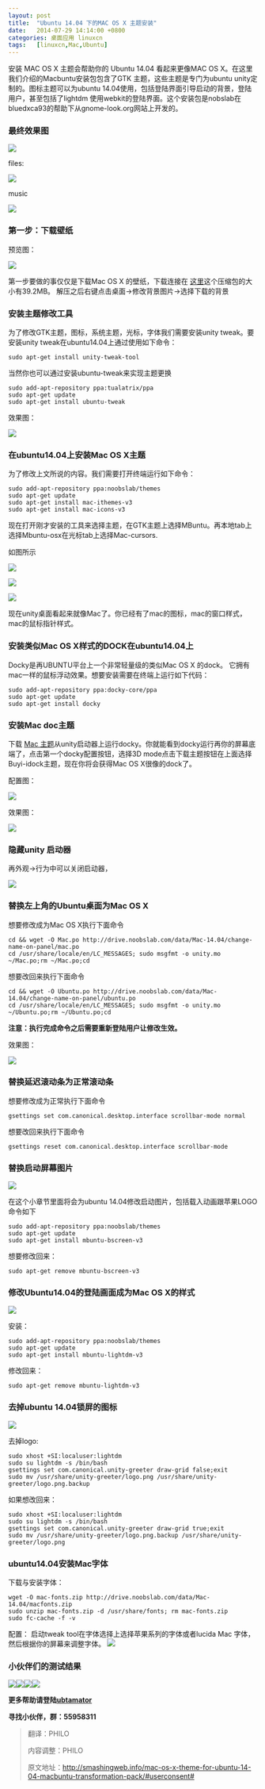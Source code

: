 ```yaml
---
layout: post
title:	"Ubuntu 14.04 下的MAC OS X 主题安装"
date:	2014-07-29 14:14:00 +0800 
categories:	桌面应用 linuxcn 
tags:	[linuxcn,Mac,Ubuntu]
---
```



安装 MAC OS X 主题会帮助你的 Ubuntu 14.04 看起来更像MAC OS X。在这里我们介绍的Macbuntu安装包包含了GTK 主题，这些主题是专门为ubuntu unity定制的。图标主题可以为ubuntu 14.04使用，包括登陆界面引导启动的背景，登陆用户，甚至包括了lightdm 使用webkit的登陆界面。这个安装包是nobslab在bluedxca93的帮助下从gnome-look.org网站上开发的。


### 最终效果图


![](/Asserts/Images/album/201407/29/135735qeydcedd84q6a3cy.jpg)


files:


![](/Asserts/Images/album/201407/29/135737niq5bmhdu4md06y4.jpg)


music


![](/Asserts/Images/album/201407/29/135739ve9a1rk0y3kipmt2.jpg)


### 第一步：下载壁纸


预览图：


![](/Asserts/Images/album/201407/29/135740hzv1z19vagoivvga.jpg)


第一步要做的事仅仅是下载Mac OS X 的壁纸，下载连接在 [这里](http://drive.noobslab.com/data/Mac-13.10/MBuntu-Wallpapers.zip)这个压缩包的大小有39.2MB。 解压之后右键点击桌面->修改背景图片->选择下载的背景


### 安装主题修改工具


为了修改GTK主题，图标，系统主题，光标，字体我们需要安装unity tweak。要安装unity tweak在ubuntu14.04上通过使用如下命令：



```
sudo apt-get install unity-tweak-tool

```

当然你也可以通过安装ubuntu-tweak来实现主题更换



```
sudo add-apt-repository ppa:tualatrix/ppa
sudo apt-get update
sudo apt-get install ubuntu-tweak

```

效果图：


![](/Asserts/Images/album/201407/29/172851tw17thwawpooawnk.jpeg)


### 在ubuntu14.04上安装Mac OS X主题


为了修改上文所说的内容。我们需要打开终端运行如下命令：



```
sudo add-apt-repository ppa:noobslab/themes
sudo apt-get update
sudo apt-get install mac-ithemes-v3
sudo apt-get install mac-icons-v3

```

现在打开刚才安装的工具来选择主题，在GTK主题上选择MBuntu。再本地tab上选择Mbuntu-osx在光标tab上选择Mac-cursors.


如图所示


![](/Asserts/Images/album/201407/29/135743fpd202al2p0o1ppp.jpg)


![](/Asserts/Images/album/201407/29/135744keh07q7rr0wfq70q.jpg)


 


![](/Asserts/Images/album/201407/29/135746qsd207y0y0oxu2uu.jpg)


现在unity桌面看起来就像Mac了。你已经有了mac的图标，mac的窗口样式，mac的鼠标指针样式。


### 安装类似Mac OS X样式的DOCK在ubuntu14.04上


Docky是再UBUNTU平台上一个非常轻量级的类似Mac OS X 的dock。 它拥有mac一样的鼠标浮动效果。想要安装需要在终端上运行如下代码：



```
sudo add-apt-repository ppa:docky-core/ppa
sudo apt-get update
sudo apt-get install docky

```

### 安装Mac doc主题


下载 [Mac 主题](http://drive.noobslab.com/data/Mac-14.04/Mac-OS-Lion%28Docky%29.tar)从unity启动器上运行docky。你就能看到docky运行再你的屏幕底端了，点击第一个docky配置按钮，选择3D mode点击下载主题按钮在上面选择Buyi-idock主题，现在你将会获得Mac OS X很像的dock了。


配置图：


![](/Asserts/Images/album/201407/29/135747u6lxnr7r8rgxpayi.jpg)


效果图：


![](/Asserts/Images/album/201407/29/135749feslgygxa9chgha6.jpg)


### 隐藏unity 启动器


再外观->行为中可以关闭启动器，


 ![](/Asserts/Images/album/201407/29/135751dxspqqhu7xu4z7pr.jpg)


### 替换左上角的Ubuntu桌面为Mac OS X


想要修改成为Mac OS X执行下面命令



```
cd && wget -O Mac.po http://drive.noobslab.com/data/Mac-14.04/change-name-on-panel/mac.po
cd /usr/share/locale/en/LC_MESSAGES; sudo msgfmt -o unity.mo ~/Mac.po;rm ~/Mac.po;cd

```

想要改回来执行下面命令



```
cd && wget -O Ubuntu.po http://drive.noobslab.com/data/Mac-14.04/change-name-on-panel/ubuntu.po
cd /usr/share/locale/en/LC_MESSAGES; sudo msgfmt -o unity.mo ~/Ubuntu.po;rm ~/Ubuntu.po;cd

```

**注意：执行完成命令之后需要重新登陆用户让修改生效。**


效果图：


![](/Asserts/Images/album/201407/29/135752no2b5lyll2c2oobt.jpg)


### 替换延迟滚动条为正常滚动条


想要修改成为正常执行下面命令



```
gsettings set com.canonical.desktop.interface scrollbar-mode normal

```

想要改回来执行下面命令



```
gsettings reset com.canonical.desktop.interface scrollbar-mode

```

### 替换启动屏幕图片


![](/Asserts/Images/album/201407/29/135753lnd0b77z0nzi49m7.png)


在这个小章节里面将会为ubuntu 14.04修改启动图片，包括载入动画跟苹果LOGO 命令如下



```
sudo add-apt-repository ppa:noobslab/themes
sudo apt-get update
sudo apt-get install mbuntu-bscreen-v3

```

想要修改回来：



```
sudo apt-get remove mbuntu-bscreen-v3

```

### 修改Ubuntu14.04的登陆画面成为Mac OS X的样式


![](/Asserts/Images/album/201407/29/135755cmq50o4muo53tmqw.jpg) 


安装：



```
sudo add-apt-repository ppa:noobslab/themes
sudo apt-get update
sudo apt-get install mbuntu-lightdm-v3

```

修改回来：



```
sudo apt-get remove mbuntu-lightdm-v3

```

### 去掉ubuntu 14.04锁屏的图标


![](/Asserts/Images/album/201407/29/135756w3zt35im33oj5m5g.jpg) 


去掉logo:



```
sudo xhost +SI:localuser:lightdm
sudo su lightdm -s /bin/bash
gsettings set com.canonical.unity-greeter draw-grid false;exit
sudo mv /usr/share/unity-greeter/logo.png /usr/share/unity-greeter/logo.png.backup

```

如果想改回来：



```
sudo xhost +SI:localuser:lightdm
sudo su lightdm -s /bin/bash
gsettings set com.canonical.unity-greeter draw-grid true;exit
sudo mv /usr/share/unity-greeter/logo.png.backup /usr/share/unity-greeter/logo.png

```

### ubuntu14.04安装Mac字体


下载与安装字体：



```
wget -O mac-fonts.zip http://drive.noobslab.com/data/Mac-14.04/macfonts.zip
sudo unzip mac-fonts.zip -d /usr/share/fonts; rm mac-fonts.zip
sudo fc-cache -f -v

```

配置： 启动tweak tool在字体选择上选择苹果系列的字体或者lucida Mac 字体，然后根据你的屏幕来调整字体。 ![](/Asserts/Images/album/201407/29/135758cpy77tlglkwkvmpk.jpg)


### 小伙伴们的测试结果


[![](https://github.com/lijianying10/FixLinux/raw/master/picture/MacTheme/1.jpg)](https://github.com/lijianying10/FixLinux/blob/master/picture/MacTheme/1.jpg)[![](https://github.com/lijianying10/FixLinux/raw/master/picture/MacTheme/2.jpg)](https://github.com/lijianying10/FixLinux/blob/master/picture/MacTheme/2.jpg)[![](https://github.com/lijianying10/FixLinux/raw/master/picture/MacTheme/3.jpg)](https://github.com/lijianying10/FixLinux/blob/master/picture/MacTheme/3.jpg)[![](https://github.com/lijianying10/FixLinux/raw/master/picture/MacTheme/4.jpg)](https://github.com/lijianying10/FixLinux/blob/master/picture/MacTheme/4.jpg)


**更多帮助请登陆[ubtamator](http://ubtamator.github.io/)**


**寻找小伙伴，群：55958311**



> 
> 翻译：PHILO
> 
> 
> 内容调整：PHILO
> 
> 
> 原文地址：<http://smashingweb.info/mac-os-x-theme-for-ubuntu-14-04-macbuntu-transformation-pack/#userconsent#>
> 
> 
>
